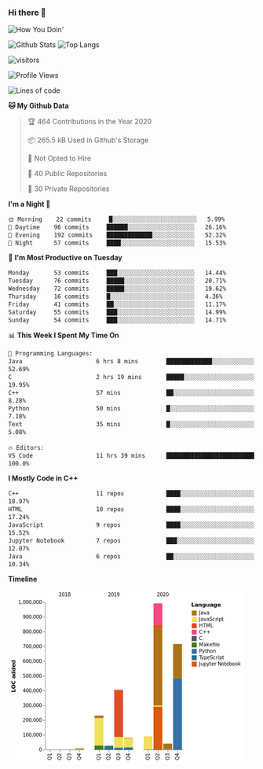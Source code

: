 ### Hi there 👋

![How You Doin'](https://media.giphy.com/media/Y6OITrN9Y7G0M/giphy.gif)

![Github Stats](https://github-readme-stats.vercel.app/api?username=kforkaran&count_private=true&show_icons=true&include_all_commits=true)
![Top Langs](https://github-readme-stats.vercel.app/api/top-langs/?username=kforkaran&hide=TeX,Jupyter%20Notebook&layout=compact)

![visitors](https://visitor-badge.laobi.icu/badge?page_id=kforkaran.kforkaran)

<!--START_SECTION:waka-->
![Profile Views](http://img.shields.io/badge/Profile%20Views-2-blue)

![Lines of code](https://img.shields.io/badge/From%20Hello%20World%20I%27ve%20Written-1.6%20million%20lines%20of%20code-blue)

**🐱 My Github Data** 

> 🏆 464 Contributions in the Year 2020
 > 
> 📦 265.5 kB Used in Github's Storage 
 > 
> 🚫 Not Opted to Hire
 > 
> 📜 40 Public Repositories 
 > 
> 🔑 30 Private Repositories  

**I'm a Night 🦉** 

```text
🌞 Morning    22 commits     █░░░░░░░░░░░░░░░░░░░░░░░░   5.99% 
🌆 Daytime    96 commits     ██████░░░░░░░░░░░░░░░░░░░   26.16% 
🌃 Evening    192 commits    █████████████░░░░░░░░░░░░   52.32% 
🌙 Night      57 commits     ████░░░░░░░░░░░░░░░░░░░░░   15.53%

```
📅 **I'm Most Productive on Tuesday** 

```text
Monday       53 commits     ███░░░░░░░░░░░░░░░░░░░░░░   14.44% 
Tuesday      76 commits     █████░░░░░░░░░░░░░░░░░░░░   20.71% 
Wednesday    72 commits     █████░░░░░░░░░░░░░░░░░░░░   19.62% 
Thursday     16 commits     █░░░░░░░░░░░░░░░░░░░░░░░░   4.36% 
Friday       41 commits     ██░░░░░░░░░░░░░░░░░░░░░░░   11.17% 
Saturday     55 commits     ███░░░░░░░░░░░░░░░░░░░░░░   14.99% 
Sunday       54 commits     ███░░░░░░░░░░░░░░░░░░░░░░   14.71%

```


📊 **This Week I Spent My Time On** 

```text
💬 Programming Languages: 
Java                     6 hrs 8 mins        █████████████░░░░░░░░░░░░   52.69% 
C                        2 hrs 19 mins       █████░░░░░░░░░░░░░░░░░░░░   19.95% 
C++                      57 mins             ██░░░░░░░░░░░░░░░░░░░░░░░   8.28% 
Python                   50 mins             █░░░░░░░░░░░░░░░░░░░░░░░░   7.18% 
Text                     35 mins             █░░░░░░░░░░░░░░░░░░░░░░░░   5.08%

🔥 Editors: 
VS Code                  11 hrs 39 mins      █████████████████████████   100.0%

```

**I Mostly Code in C++** 

```text
C++                      11 repos            ████░░░░░░░░░░░░░░░░░░░░░   18.97% 
HTML                     10 repos            ████░░░░░░░░░░░░░░░░░░░░░   17.24% 
JavaScript               9 repos             ████░░░░░░░░░░░░░░░░░░░░░   15.52% 
Jupyter Notebook         7 repos             ███░░░░░░░░░░░░░░░░░░░░░░   12.07% 
Java                     6 repos             ██░░░░░░░░░░░░░░░░░░░░░░░   10.34%

```


**Timeline**

![Chart not found](https://raw.githubusercontent.com/kforkaran/kforkaran/master/charts/bar_graph.png) 


<!--END_SECTION:waka-->
